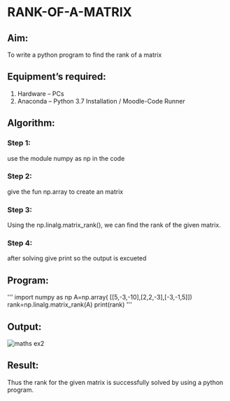# RANK-OF-A-MATRIX
## Aim:
To write a python program to find the rank of a matrix
## Equipment’s required:
1. 	Hardware – PCs
2. 	Anaconda – Python 3.7 Installation / Moodle-Code Runner
## Algorithm:
### Step 1:
use the module numpy as np in the code
### Step 2:
give the fun np.array to create an matrix
### Step 3:
Using the np.linalg.matrix_rank(), we can find the rank of the given matrix.
### Step 4: 
after solving give print so the output is excueted
## Program:
'''
import numpy as np
A=np.array( [[5,-3,-10],[2,2,-3],[-3,-1,5]])
rank=np.linalg.matrix_rank(A)
print(rank)
'''
## Output:
![maths ex2](https://github.com/franklinraj/RANK-OF-A-MATRIX/assets/148993740/dc57b8ec-7fb4-4f6f-a88a-98225a957f6a)

## Result:
Thus the rank for the given matrix is successfully solved by  using a python program.

